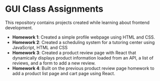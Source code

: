 # GUI Class Assignments

This repository contains projects created while learning about frontend development.

- **Homework 1**: Created a simple profile webpage using HTML and CSS.
- **Homework 2**: Created a scheduling system for a tutoring center using JavaScript, HTML and CSS
- **Homework 3**: Created a product review page with React that dynamically displays product information loaded from an API, a list of reviews, and a form to add a new review.
- **Homework 4**: Built on the previous product review page homework to add a product list page and cart page using React.
